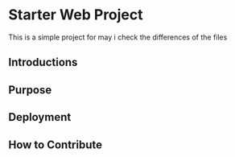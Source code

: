 # Starter Web Project

This is a simple project for 
may i check the differences of the files

## Introductions

## Purpose

## Deployment

## How to Contribute